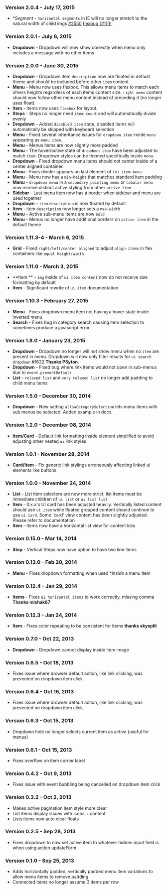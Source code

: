 ### Version 2.0.4 - July 17, 2015

- **Segment* - `horizontal segments` in IE will no longer stretch to the natural width of child imgs [#2550](https://github.com/Semantic-Org/Semantic-UI/issues/2550) [flexbug [#1](h](https://github.com/Semantic-Org/Semantic-UI/issues/1](h)ttps://github.com/philipwalton/flexbugs[#1-mi](https://github.com/Semantic-Org/Semantic-UI/issues/1-mi)nimum-content-sizing-of-flex-items-not-honored)

### Version 2.0.1 - July 6, 2015

- **Dropdown** - Dropdown will now show correctly when menu only includes a message with no other items

### Version 2.0.0 - June 30, 2015

- **Dropdown** - Dropdown item `description` now are floated in default theme and should be included before other `item` content
- **Menu** - Menu now uses flexbox. This allows menu items to match each others heights regardless of each items content size. `right menu` content should now follow other menu content instead of preceding it (no longer uses float).
- **Item** - Items now uses `flexbox` for layout.
- **Steps** - Steps no longer need `item count` and will automatically divide evenly
- **Dropdown** - Added `disabled item` state, disabled items will automatically be skipped with keyboard selection
- **Menu** - Fixed several inheritance issues for `dropdown item` inside `menu` appearing as `menu item`.
- **Menu** - Menus items are now slightly more padded
- **Menu** - The hover/active state of `dropdown item` have been adjusted to match `item`. Dropdown styles can be themed specifically inside `menu`.
- **Dropdown** - Fixed dropdown menu items should not center inside of a center aligned container.
- **Menu** - Fixes divider appears on last element of `(x) item menu`
- **Menu** - Menu now has a `min-height` that matches standard item padding
- **Menu** - `dropdown menu` in a `secondary pointing menu` or `tabular menu` now receive distinct active styling from other `active item`
- **Sidebar** - Last menu item now has a border when sidebar and menu are used together
- **Dropdown** - `item` `description` is now floated by default
- **Item** - item `description` now longer sets a `max-width`
- **Menu** - Active sub-menu items are now `bold`
- **Menu** - Menus no longer have additional borders on `active item` in the default theme

### Version 1.11.3-4 - March 6, 2015

- **Grid** - Fixed `right/left/center aligned` to adjust `align-items` in flex containers like `equal height/width`

### Version 1.11.0 - March 3, 2015

- **Item ** - `img` inside of `ui item content` now do not receive size formatting by default
- **Item** - Significant rewrite of `ui item` documentation

### Version 1.10.3 - February 27, 2015

- **Menu** - Fixes dropdown menu item not having a hover state inside inverted menu
- **Search** - Fixes bug in category search causing item selection to sometimes produce a javascript error.

### Version 1.8.0 - January 23, 2015

- **Dropdown** - Dropdown no longer will not show menu when no `item` are present in menu. Dropdown will now only filter results for `ui search dropdown` #1632 **Thanks PSyton**.
- **Dropdown** - Fixed bug where link items would not open in sub-menus due to `event.preventDefault`
- **List** - `relaxed list` and `very relaxed list` no longer add padding to child menu items

### Version 1.5.0 - December 30, 2014

- **Dropdown** - New setting ``allowCategorySelection`` lets menu items with sub menus be selected. Added example in docs.

### Version 1.2.0 - December 08, 2014

- **Item/Card** - Default link formatting inside element simplified to avoid adjusting other nested ``ui`` link styles

### Version 1.0.1 - November 28, 2014

- **Card/Item** - Fix generic link stylings erroneously affecting linked ui elements like buttons

### Version 1.0.0 - November 24, 2014

- **List** - List item selectors are now more strict, list items must be immediate children of ``ui list`` or ``ui list list``
- **Item** - 0.x.x's UI card has been adjusted heavily. Vertically listed content should use ``ui item`` while floated grouped content should continue to use ``ui card``. Some 'card' view content has been slightly adjusted. Please refer to documentation
- **Item** - Items now have a horizontal list view for content lists

### Version 0.15.0 - Mar 14, 2014

- **Step** - Vertical Steps now have option to have two line items

### Version 0.13.0 - Feb 20, 2014

- **Menu** - Fixes dropdown formatting when used **inside* a menu item

### Version 0.12.4 - Jan 29, 2014

- **Items** - Fixes ``ui horizontal items`` to work correctly, missing comma **Thanks mishak87**

### Version 0.12.3 - Jan 24, 2014

- **Item** - Fixes color repeating to be consistent for items **thanks skysplit**

### Version 0.7.0 - Oct 22, 2013

- **Dropdown** - Dropdown cannot display inside item image

### Version 0.6.5 - Oct 18, 2013

- Fixes issue where browser default action, like link clicking, was prevented on dropdown item click

### Version 0.6.4 - Oct 16, 2013

- Fixes issue where browser default action, like link clicking, was prevented on dropdown item click

### Version 0.6.3 - Oct 15, 2013

- Dropdown hide no longer selects current item as active (useful for menus)

### Version 0.6.1 - Oct 15, 2013

- Fixes overflow on item corner label

### Version 0.4.2 - Oct 9, 2013

- Fixes issue with event bubbling being cancelled on dropdown item click

### Version 0.3.2 - Oct 2, 2013

- Makes active pagination item style more clear
- List items display issues with icons + content
- Lists items now auto clear floats

### Version 0.2.5 - Sep 28, 2013

- Fixes dropdown to now set active item to whatever hidden input field is when using action updateForm

### Version 0.1.0 - Sep 25, 2013

- Adds horizontally padded, vertically padded menu item variations to allow menu items to remove padding
- Connected items no longer assume 3 items per row